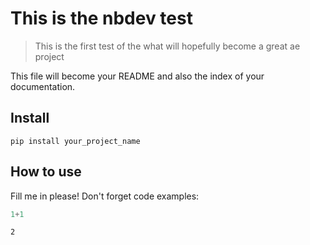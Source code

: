 # This is the nbdev test
> This is the first test of the what will hopefully become a great ae project


This file will become your README and also the index of your documentation.

## Install

`pip install your_project_name`

## How to use

Fill me in please! Don't forget code examples:

```python
1+1
```




    2


